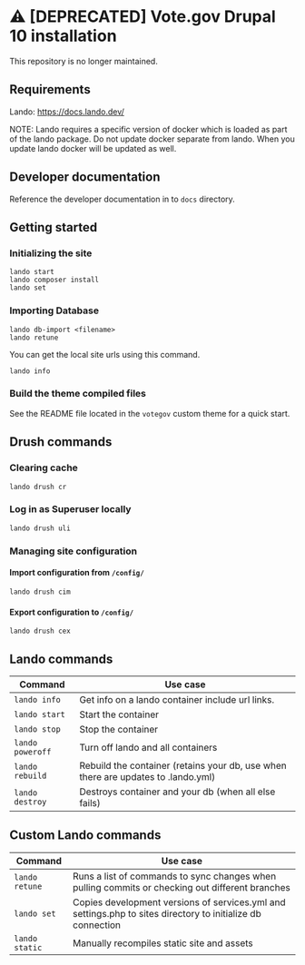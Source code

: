 # :warning: [DEPRECATED] Vote.gov Drupal 10 installation
This repository is no longer maintained.

## Requirements

Lando: https://docs.lando.dev/

NOTE: Lando requires a specific version of docker which is loaded as part of the lando package. Do not update docker separate from lando. When you update lando docker will be updated as well.

## Developer documentation

Reference the developer documentation in to `docs` directory.

## Getting started

### Initializing the site
```
lando start
lando composer install
lando set
```

### Importing Database

```
lando db-import <filename>
lando retune
```

You can get the local site urls using this command.
```
lando info
```

### Build the theme compiled files
See the README file located in the `votegov` custom theme for a quick start.

## Drush commands

### Clearing cache

```
lando drush cr
```

### Log in as Superuser locally
```
lando drush uli
```

### Managing site configuration

#### Import configuration from `/config/`

```
lando drush cim
```

#### Export configuration to `/config/`
```
lando drush cex
```

## Lando commands

| **Command**      | **Use case**                                                                      |
|------------------|-----------------------------------------------------------------------------------|
| `lando info`     | Get info on a lando container include url links.                                  |
| `lando start`    | Start the container                                                               |
| `lando stop`     | Stop the container                                                                |
| `lando poweroff` | Turn off lando and all containers                                                 |
| `lando rebuild`  | Rebuild the container (retains your db, use when there are updates to .lando.yml) |
| `lando destroy`  | Destroys container and your db (when all else fails)                              |

## Custom Lando commands
| **Command**    | **Use case**                                                                                                |
|----------------|-------------------------------------------------------------------------------------------------------------|
| `lando retune` | Runs a list of commands to sync changes when pulling commits or checking out different branches             |
| `lando set`    | Copies development versions of services.yml and settings.php to sites directory to initialize db connection |
| `lando static` | Manually recompiles static site and assets                                                                  |
